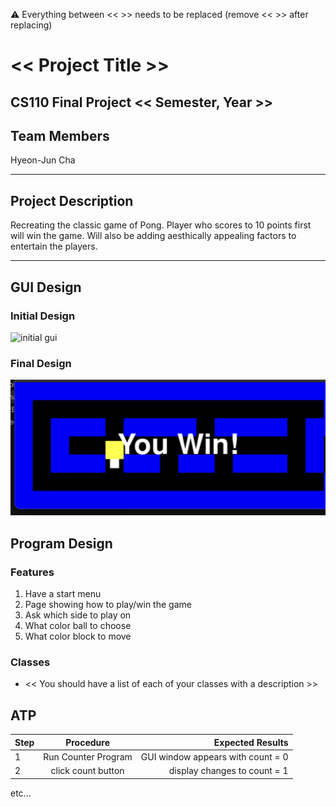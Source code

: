 
:warning: Everything between << >> needs to be replaced (remove << >> after replacing)

# << Project Title >>
## CS110 Final Project  << Semester, Year >>

## Team Members

Hyeon-Jun Cha

***

## Project Description

Recreating the classic game of Pong. Player who scores to 10 points first will win the game. Will also be adding aesthically appealing factors to entertain the players.

***    

## GUI Design

### Initial Design

![initial gui](assets/gui.jpg)

### Final Design

![final gui](assets/finalgui.jpg)

## Program Design

### Features

1. Have a start menu
2. Page showing how to play/win the game
3. Ask which side to play on
4. What color ball to choose
5. What color block to move

### Classes

- << You should have a list of each of your classes with a description >>

## ATP

| Step                 |Procedure             |Expected Results                   |
|----------------------|:--------------------:|----------------------------------:|
|  1                   | Run Counter Program  |GUI window appears with count = 0  |
|  2                   | click count button   | display changes to count = 1      |
etc...
